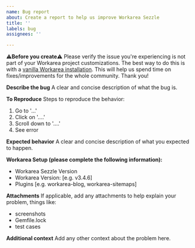 ```yaml
---
name: Bug report
about: Create a report to help us improve Workarea Sezzle
title: ''
labels: bug
assignees: ''

---
```


⚠️**Before you create**⚠️
Please verify the issue you're experiencing is not part of your Workarea project customizations. The best way to do this is with a [vanilla Workarea installation](https://developer.workarea.com/articles/create-a-new-host-application.html). This will help us spend time on fixes/improvements for the whole community. Thank you!

**Describe the bug**
A clear and concise description of what the bug is.

**To Reproduce**
Steps to reproduce the behavior:
1. Go to '...'
2. Click on '....'
3. Scroll down to '....'
4. See error

**Expected behavior**
A clear and concise description of what you expected to happen.

**Workarea Setup (please complete the following information):**
 - Workarea Sezzle Version
 - Workarea Version: [e.g. v3.4.6]
 - Plugins [e.g. workarea-blog, workarea-sitemaps]

**Attachments**
If applicable, add any attachments to help explain your problem, things like:
- screenshots
- Gemfile.lock
- test cases

**Additional context**
Add any other context about the problem here.
